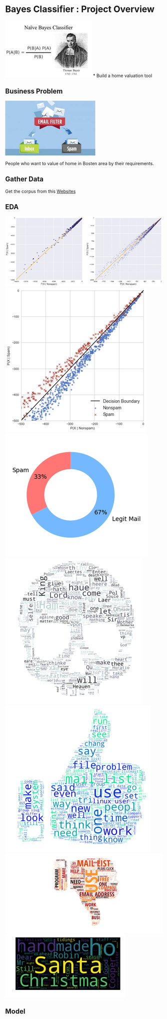 # Bayes Classifier : Project Overview
<img src="image/bayes.jpeg" margin-left="400">
* Build a home valuation tool
   

## Business Problem
  <img src="image/filter.jpeg" >
  
  People who want to value of home in Bosten area by their requirements.

## Gather Data
  Get the corpus from this  [Websites](https://spamassassin.apache.org/old/publiccorpus/)
   
## EDA
   ![](image/linear.png)
   ![](image/decision_boundary.png)
   ![](image/donut.png)
   ![](image/skull.png)
   ![](image/ham.png)
   ![](image/spam2.png)
   ![](image/spam.png)
## Model
